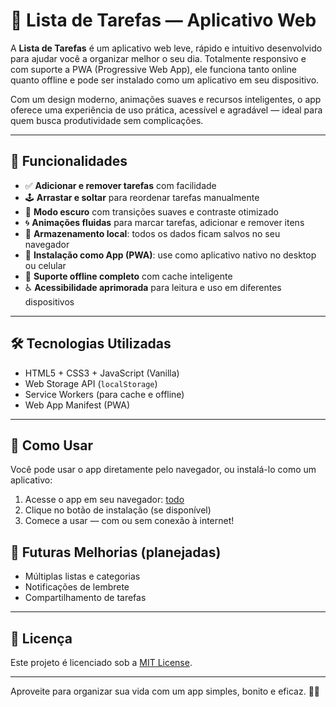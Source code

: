 # 📝 Lista de Tarefas — Aplicativo Web

A **Lista de Tarefas** é um aplicativo web leve, rápido e intuitivo desenvolvido para ajudar você a organizar melhor o seu dia. Totalmente responsivo e com suporte a PWA (Progressive Web App), ele funciona tanto online quanto offline e pode ser instalado como um aplicativo em seu dispositivo.

Com um design moderno, animações suaves e recursos inteligentes, o app oferece uma experiência de uso prática, acessível e agradável — ideal para quem busca produtividade sem complicações.

---

## 🔧 Funcionalidades

- ✅ **Adicionar e remover tarefas** com facilidade
- 🕹 **Arrastar e soltar** para reordenar tarefas manualmente
- 🌙 **Modo escuro** com transições suaves e contraste otimizado
- 🌀 **Animações fluidas** para marcar tarefas, adicionar e remover itens
- 💾 **Armazenamento local**: todos os dados ficam salvos no seu navegador
- 📲 **Instalação como App (PWA)**: use como aplicativo nativo no desktop ou celular
- 📶 **Suporte offline completo** com cache inteligente
- ♿ **Acessibilidade aprimorada** para leitura e uso em diferentes dispositivos

---

## 🛠️ Tecnologias Utilizadas

- HTML5 + CSS3 + JavaScript (Vanilla)
- Web Storage API (`localStorage`)
- Service Workers (para cache e offline)
- Web App Manifest (PWA)

---

## 📱 Como Usar

Você pode usar o app diretamente pelo navegador, ou instalá-lo como um aplicativo:

1. Acesse o app em seu navegador: [todo](https://akiradv.github.io/todo/)
2. Clique no botão de instalação (se disponível)
3. Comece a usar — com ou sem conexão à internet!


## 🚧 Futuras Melhorias (planejadas)

- Múltiplas listas e categorias
- Notificações de lembrete
- Compartilhamento de tarefas

---

## 📄 Licença

Este projeto é licenciado sob a [MIT License](LICENSE).

---

Aproveite para organizar sua vida com um app simples, bonito e eficaz. 💼✨
